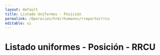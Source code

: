 ```yaml
---
layout: default
title: Listado Uniformes - Posición
permalink: /Operacion/hrm/rhumanos/rreporte/rrcu
editable: si
---
```


# Listado uniformes - Posición - RRCU

